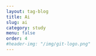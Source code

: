```yaml
---
layout: tag-blog
title: Ai
slug: ai
category: study
menu: false
order: 4
#header-img: "/img/git-logo.png"
---
```

